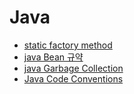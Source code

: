 # Java

- [static factory method](http://aroundck.tistory.com/2)
- [java Bean 규약](https://trello.com/c/ErK5cZAn/373-java-bean-%EA%B7%9C%EC%95%BD)
- [java Garbage Collection](http://d2.naver.com/helloworld/1329)
- [Java Code Conventions](http://myeonguni.tistory.com/1596)
